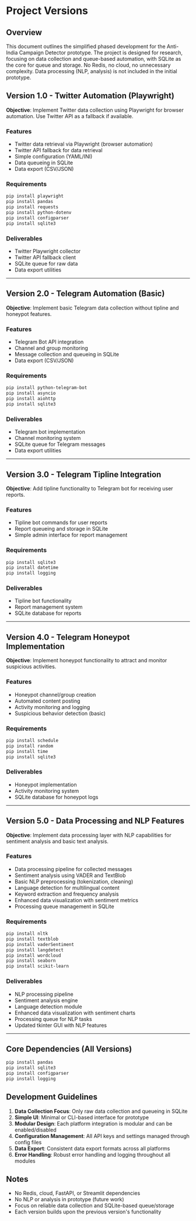 # Project Versions

## Overview
This document outlines the simplified phased development for the Anti-India Campaign Detector prototype. The project is designed for research, focusing on data collection and queue-based automation, with SQLite as the core for queue and storage. No Redis, no cloud, no unnecessary complexity. Data processing (NLP, analysis) is not included in the initial prototype.

## Version 1.0 - Twitter Automation (Playwright)
**Objective**: Implement Twitter data collection using Playwright for browser automation. Use Twitter API as a fallback if available.

### Features
- Twitter data retrieval via Playwright (browser automation)
- Twitter API fallback for data retrieval
- Simple configuration (YAML/INI)
- Data queueing in SQLite
- Data export (CSV/JSON)

### Requirements
```bash
pip install playwright
pip install pandas
pip install requests
pip install python-dotenv
pip install configparser
pip install sqlite3
```

### Deliverables
- Twitter Playwright collector
- Twitter API fallback client
- SQLite queue for raw data
- Data export utilities

---

## Version 2.0 - Telegram Automation (Basic)
**Objective**: Implement basic Telegram data collection without tipline and honeypot features.

### Features
- Telegram Bot API integration
- Channel and group monitoring
- Message collection and queueing in SQLite
- Data export (CSV/JSON)

### Requirements
```bash
pip install python-telegram-bot
pip install asyncio
pip install aiohttp
pip install sqlite3
```

### Deliverables
- Telegram bot implementation
- Channel monitoring system
- SQLite queue for Telegram messages
- Data export utilities

---

## Version 3.0 - Telegram Tipline Integration
**Objective**: Add tipline functionality to Telegram bot for receiving user reports.

### Features
- Tipline bot commands for user reports
- Report queueing and storage in SQLite
- Simple admin interface for report management

### Requirements
```bash
pip install sqlite3
pip install datetime
pip install logging
```

### Deliverables
- Tipline bot functionality
- Report management system
- SQLite database for reports

---

## Version 4.0 - Telegram Honeypot Implementation
**Objective**: Implement honeypot functionality to attract and monitor suspicious activities.

### Features
- Honeypot channel/group creation
- Automated content posting
- Activity monitoring and logging
- Suspicious behavior detection (basic)

### Requirements
```bash
pip install schedule
pip install random
pip install time
pip install sqlite3
```

### Deliverables
- Honeypot implementation
- Activity monitoring system
- SQLite database for honeypot logs

---

## Version 5.0 - Data Processing and NLP Features
**Objective**: Implement data processing layer with NLP capabilities for sentiment analysis and basic text analysis.

### Features
- Data processing pipeline for collected messages
- Sentiment analysis using VADER and TextBlob
- Basic NLP preprocessing (tokenization, cleaning)
- Language detection for multilingual content
- Keyword extraction and frequency analysis
- Enhanced data visualization with sentiment metrics
- Processing queue management in SQLite

### Requirements
```bash
pip install nltk
pip install textblob
pip install vaderSentiment
pip install langdetect
pip install wordcloud
pip install seaborn
pip install scikit-learn
```

### Deliverables
- NLP processing pipeline
- Sentiment analysis engine
- Language detection module
- Enhanced data visualization with sentiment charts
- Processing queue for NLP tasks
- Updated tkinter GUI with NLP features

---

## Core Dependencies (All Versions)
```bash
pip install pandas
pip install sqlite3
pip install configparser
pip install logging
```

## Development Guidelines
1. **Data Collection Focus**: Only raw data collection and queueing in SQLite
2. **Simple UI**: Minimal or CLI-based interface for prototype
3. **Modular Design**: Each platform integration is modular and can be enabled/disabled
4. **Configuration Management**: All API keys and settings managed through config files
5. **Data Export**: Consistent data export formats across all platforms
6. **Error Handling**: Robust error handling and logging throughout all modules

## Notes
- No Redis, cloud, FastAPI, or Streamlit dependencies
- No NLP or analysis in prototype (future work)
- Focus on reliable data collection and SQLite-based queue/storage
- Each version builds upon the previous version's functionality